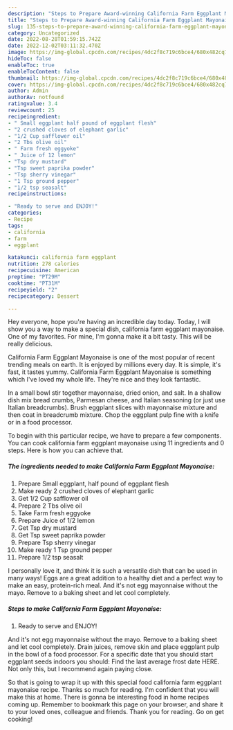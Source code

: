 ```yaml
---
description: "Steps to Prepare Award-winning California Farm Eggplant Mayonaise"
title: "Steps to Prepare Award-winning California Farm Eggplant Mayonaise"
slug: 135-steps-to-prepare-award-winning-california-farm-eggplant-mayonaise
category: Uncategorized
date: 2022-08-28T01:59:15.742Z
date: 2022-12-02T03:11:32.470Z
image: https://img-global.cpcdn.com/recipes/4dc2f8c719c6bce4/680x482cq70/california-farm-eggplant-mayonaise-recipe-main-photo.jpg
hideToc: false
enableToc: true
enableTocContent: false
thumbnail: https://img-global.cpcdn.com/recipes/4dc2f8c719c6bce4/680x482cq70/california-farm-eggplant-mayonaise-recipe-main-photo.jpg
cover: https://img-global.cpcdn.com/recipes/4dc2f8c719c6bce4/680x482cq70/california-farm-eggplant-mayonaise-recipe-main-photo.jpg
author: Admin
authorAv: notfound
ratingvalue: 3.4
reviewcount: 25
recipeingredient:
- " Small eggplant half pound of eggplant flesh"
- "2 crushed cloves of elephant garlic"
- "1/2 Cup safflower oil"
- "2 Tbs olive oil"
- " Farm fresh eggyoke"
- " Juice of 12 lemon"
- "Tsp dry mustard"
- "Tsp sweet paprika powder"
- "Tsp sherry vinegar"
- "1 Tsp ground pepper"
- "1/2 tsp seasalt"
recipeinstructions:

- "Ready to serve and ENJOY!"
categories:
- Recipe
tags:
- california
- farm
- eggplant

katakunci: california farm eggplant 
nutrition: 278 calories
recipecuisine: American
preptime: "PT29M"
cooktime: "PT31M"
recipeyield: "2"
recipecategory: Dessert

---
```



Hey everyone, hope you're having an incredible day today. Today, I will show you a way to make a special dish, california farm eggplant mayonaise. One of my favorites. For mine, I'm gonna make it a bit tasty. This will be really delicious.

California Farm Eggplant Mayonaise is one of the most popular of recent trending meals on earth. It is enjoyed by millions every day. It is simple, it's fast, it tastes yummy. California Farm Eggplant Mayonaise is something which I've loved my whole life. They're nice and they look fantastic.

In a small bowl stir together mayonnaise, dried onion, and salt. In a shallow dish mix bread crumbs, Parmesan cheese, and Italian seasoning (or just use Italian breadcrumbs). Brush eggplant slices with mayonnaise mixture and then coat in breadcrumb mixture. Chop the eggplant pulp fine with a knife or in a food processor.


To begin with this particular recipe, we have to prepare a few components. You can cook california farm eggplant mayonaise using 11 ingredients and 0 steps. Here is how you can achieve that.

<!--inarticleads1-->

##### The ingredients needed to make California Farm Eggplant Mayonaise:

1. Prepare  Small eggplant, half pound of eggplant flesh
1. Make ready 2 crushed cloves of elephant garlic
1. Get 1/2 Cup safflower oil
1. Prepare 2 Tbs olive oil
1. Take  Farm fresh eggyoke
1. Prepare  Juice of 1/2 lemon
1. Get Tsp dry mustard
1. Get Tsp sweet paprika powder
1. Prepare Tsp sherry vinegar
1. Make ready 1 Tsp ground pepper
1. Prepare 1/2 tsp seasalt


I personally love it, and think it is such a versatile dish that can be used in many ways! Eggs are a great addition to a healthy diet and a perfect way to make an easy, protein-rich meal. And it&#39;s not egg mayonnaise without the mayo. Remove to a baking sheet and let cool completely. 

<!--inarticleads2-->

##### Steps to make California Farm Eggplant Mayonaise:


1. Ready to serve and ENJOY!

And it&#39;s not egg mayonnaise without the mayo. Remove to a baking sheet and let cool completely. Drain juices, remove skin and place eggplant pulp in the bowl of a food processor. For a specific date that you should start eggplant seeds indoors you should: Find the last average frost date HERE. Not only this, but I recommend again paying close. 

So that is going to wrap it up with this special food california farm eggplant mayonaise recipe. Thanks so much for reading. I'm confident that you will make this at home. There is gonna be interesting food in home recipes coming up. Remember to bookmark this page on your browser, and share it to your loved ones, colleague and friends. Thank you for reading. Go on get cooking!
